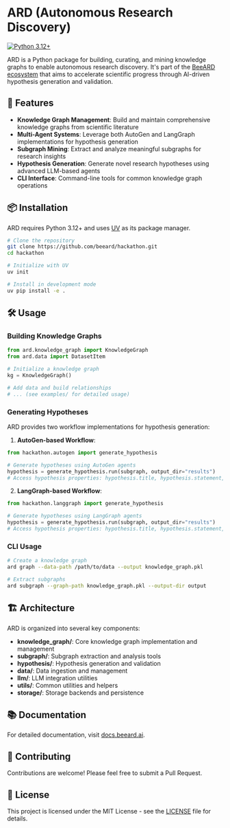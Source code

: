 # ARD (Autonomous Research Discovery)

[![Python 3.12+](https://img.shields.io/badge/python-3.12+-blue.svg)](https://www.python.org/downloads/)

ARD is a Python package for building, curating, and mining knowledge graphs to enable autonomous research discovery. It's part of the [BeeARD ecosystem](https://beeard.ai) that aims to accelerate scientific progress through AI-driven hypothesis generation and validation.

## 🚀 Features

- **Knowledge Graph Management**: Build and maintain comprehensive knowledge graphs from scientific literature
- **Multi-Agent Systems**: Leverage both AutoGen and LangGraph implementations for hypothesis generation
- **Subgraph Mining**: Extract and analyze meaningful subgraphs for research insights
- **Hypothesis Generation**: Generate novel research hypotheses using advanced LLM-based agents
- **CLI Interface**: Command-line tools for common knowledge graph operations

## 📦 Installation

ARD requires Python 3.12+ and uses [UV](https://github.com/astral-sh/uv) as its package manager.

```bash
# Clone the repository
git clone https://github.com/beeard/hackathon.git
cd hackathon

# Initialize with UV
uv init

# Install in development mode
uv pip install -e .
```

## 🛠️ Usage

### Building Knowledge Graphs

```python
from ard.knowledge_graph import KnowledgeGraph
from ard.data import DatasetItem

# Initialize a knowledge graph
kg = KnowledgeGraph()

# Add data and build relationships
# ... (see examples/ for detailed usage)
```

### Generating Hypotheses

ARD provides two workflow implementations for hypothesis generation:

1. **AutoGen-based Workflow**:

```python
from hackathon.autogen import generate_hypothesis

# Generate hypotheses using AutoGen agents
hypothesis = generate_hypothesis.run(subgraph, output_dir="results")
# Access hypothesis properties: hypothesis.title, hypothesis.statement, hypothesis.references, etc.
```

2. **LangGraph-based Workflow**:

```python
from hackathon.langgraph import generate_hypothesis

# Generate hypotheses using LangGraph agents
hypothesis = generate_hypothesis.run(subgraph, output_dir="results")
# Access hypothesis properties: hypothesis.title, hypothesis.statement, hypothesis.references, etc.
```

### CLI Usage

```bash
# Create a knowledge graph
ard graph --data-path /path/to/data --output knowledge_graph.pkl

# Extract subgraphs
ard subgraph --graph-path knowledge_graph.pkl --output-dir output
```

## 🏗️ Architecture

ARD is organized into several key components:

- **knowledge_graph/**: Core knowledge graph implementation and management
- **subgraph/**: Subgraph extraction and analysis tools
- **hypothesis/**: Hypothesis generation and validation
- **data/**: Data ingestion and management
- **llm/**: LLM integration utilities
- **utils/**: Common utilities and helpers
- **storage/**: Storage backends and persistence

## 📚 Documentation

For detailed documentation, visit [docs.beeard.ai](https://docs.beeard.ai/).

## 🤝 Contributing

Contributions are welcome! Please feel free to submit a Pull Request.

## 📝 License

This project is licensed under the MIT License - see the [LICENSE](LICENSE) file for details.
